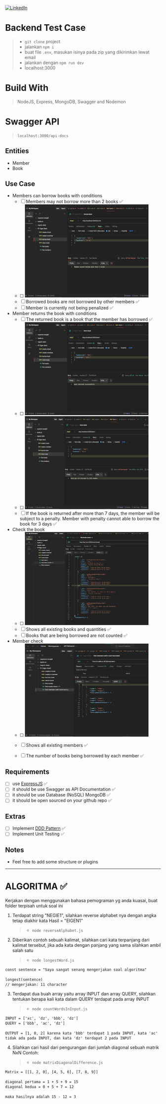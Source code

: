 
<a href="https://linkedin.com/in/muhammad-kemal-pasha-a97770213/" target="_blank">
    <img src="https://cdn-icons-png.flaticon.com/512/174/174857.png" alt="LinkedIn" width="30" height="30">
</a>

# Backend Test Case
> - `git clone` project
> - jalankan `npm i`
> - buat file `.env`, masukan isinya pada zip yang dikirimkan lewat email
> - jalankan dengan `npm run dev`
> - localhost:3000

# Build With
> NodeJS, Express, MongoDB, Swagger and Nodemon

# Swagger API
> `localhost:3000/api-docs`

## Entities

- Member
- Book

## Use Case

- Members can borrow books with conditions
    - [ ]  Members may not borrow more than 2 books ✅
    - [ ]  <img src="https://raw.githubusercontent.com/mkp-kemal/test_eigentrimathema/development/doc/borrow%20not%203%20book.png" alt="Image 2" width="400" height="300">
    - [ ]  Borrowed books are not borrowed by other members ✅
    - [ ]  Member is currently not being penalized ✅
- Member returns the book with conditions
    - [ ]  The returned book is a book that the member has borrowed ✅
    - [ ]  <img src="https://raw.githubusercontent.com/mkp-kemal/test_eigentrimathema/development/doc/return%20book.png" alt="Image 3" width="400" height="300">
    - [ ]  <img src="https://raw.githubusercontent.com/mkp-kemal/test_eigentrimathema/development/doc/return%20no%20borrowed%20book.png" alt="Image 3" width="400" height="300">
    - [ ]  If the book is returned after more than 7 days, the member will be subject to a penalty. Member with penalty cannot able to borrow the book for 3 days ✅
- Check the book
    - [ ]  <img src="https://raw.githubusercontent.com/mkp-kemal/test_eigentrimathema/development/doc/find%20book%20with%20not%20stock%200.png" alt="Image 1" width="400" height="300">
    - [ ]  Shows all existing books and quantities ✅
    - [ ]  Books that are being borrowed are not counted ✅
- Member check
    - [ ]  <img src="https://raw.githubusercontent.com/mkp-kemal/test_eigentrimathema/development/doc/find%20all%20existing%20books%20and%20quantities.png" alt="Image 1" width="400" height="300">
    - [ ]  Shows all existing members ✅
    - [ ]  The number of books being borrowed by each member ✅


## Requirements

- [ ]  use [ExpressJS](https://expressjs.com/) ✅
- [ ]  it should be use Swagger as API Documentation ✅
- [ ]  it should be use Database (NoSQL) MongoDB ✅
- [ ]  it should be open sourced on your github repo ✅

## Extras

- [ ]  Implement [DDD Pattern]([https://khalilstemmler.com/articles/categories/domain-driven-design/](https://khalilstemmler.com/articles/categories/domain-driven-design/)) ✅
- [ ]  Implement Unit Testing ✅

## Notes
- Feel free to add some structure or plugins


------

# ALGORITMA ✅
Kerjakan dengan menggunakan bahasa pemograman yg anda kuasai, buat folder terpisah untuk soal ini

1. Terdapat string "NEGIE1", silahkan reverse alphabet nya dengan angka tetap diakhir kata Hasil = "EIGEN1"
    > - `node reverseAlphabet.js`
2. Diberikan contoh sebuah kalimat, silahkan cari kata terpanjang dari kalimat tersebut, jika ada kata dengan panjang yang sama silahkan ambil salah satu
    > - `node longestWord.js`

```
const sentence = "Saya sangat senang mengerjakan soal algoritma"

longest(sentence) 
// mengerjakan: 11 character
```
3. Terdapat dua buah array yaitu array INPUT dan array QUERY, silahkan tentukan berapa kali kata dalam QUERY terdapat pada array INPUT
    > - `node countWordsInInput.js`
    
```
INPUT = ['xc', 'dz', 'bbb', 'dz']  
QUERY = ['bbb', 'ac', 'dz']  

OUTPUT = [1, 0, 2] karena kata 'bbb' terdapat 1 pada INPUT, kata 'ac' tidak ada pada INPUT, dan kata 'dz' terdapat 2 pada INPUT
```

4. Silahkan cari hasil dari pengurangan dari jumlah diagonal sebuah matrik NxN Contoh:
    > - `node matrixDiagonalDifference.js`

```
Matrix = [[1, 2, 0], [4, 5, 6], [7, 8, 9]]

diagonal pertama = 1 + 5 + 9 = 15 
diagonal kedua = 0 + 5 + 7 = 12 

maka hasilnya adalah 15 - 12 = 3
```

